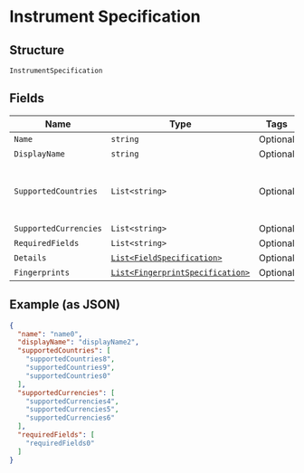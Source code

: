 
# Instrument Specification

## Structure

`InstrumentSpecification`

## Fields

| Name | Type | Tags | Description |
|  --- | --- | --- | --- |
| `Name` | `string` | Optional | - |
| `DisplayName` | `string` | Optional | - |
| `SupportedCountries` | `List<string>` | Optional | ISO 3166-1 alpha-2 or alpha-3 country codes. |
| `SupportedCurrencies` | `List<string>` | Optional | - |
| `RequiredFields` | `List<string>` | Optional | - |
| `Details` | [`List<FieldSpecification>`](../../doc/models/field-specification.md) | Optional | - |
| `Fingerprints` | [`List<FingerprintSpecification>`](../../doc/models/fingerprint-specification.md) | Optional | - |

## Example (as JSON)

```json
{
  "name": "name0",
  "displayName": "displayName2",
  "supportedCountries": [
    "supportedCountries8",
    "supportedCountries9",
    "supportedCountries0"
  ],
  "supportedCurrencies": [
    "supportedCurrencies4",
    "supportedCurrencies5",
    "supportedCurrencies6"
  ],
  "requiredFields": [
    "requiredFields0"
  ]
}
```


